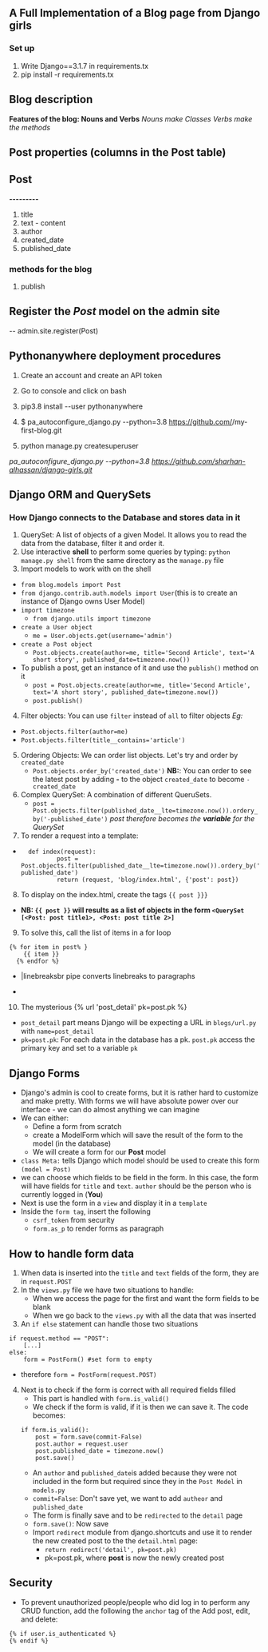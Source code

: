 ## A Full Implementation of a Blog page from Django girls
### Set up
1. Write Django==3.1.7 in requirements.tx
1. pip install -r requirements.tx

## Blog description
**Features of the blog: Nouns and Verbs**
*Nouns make Classes*
*Verbs make the methods*
## Post properties (columns in the Post table)
## Post
**---------**
1. title 
2. text - content 
3. author 
4. created_date
5. published_date
### methods for the blog
1. publish

## Register the *Post* model on the admin site
-- admin.site.register(Post)

## Pythonanywhere deployment procedures
1. Create an account and create an API token
2. Go to console and click on bash 
3. pip3.8 install --user pythonanywhere
4. $ pa_autoconfigure_django.py --python=3.8 https://github.com/<your-github-username>/my-first-blog.git

5. python manage.py createsuperuser

*pa_autoconfigure_django.py --python=3.8 https://github.com/sharhan-alhassan/django-girls.git*

## Django ORM and QuerySets
### How Django connects to the Database and stores data in it
1. QuerySet: A list of objects of a given Model. It allows you to read the data from the database, filter it and order it.
2. Use interactive **shell** to perform some queries by typing: `python manage.py shell` from the same directory as the `manage.py` file
3. Import models to work with on the shell
- `from blog.models import Post`
- `from django.contrib.auth.models import User`(this is to create an instance of Django owns User Model)
- `import timezone`
    - `from django.utils import timezone`
- `create a User object` 
    - `me = User.objects.get(username='admin')`
- `create a Post object`
    - `Post.objects.create(author=me, title='Second Article', text='A short story', published_date=timezone.now())`
- To publish a post, get an instance of it and use the `publish()` method on it
    - `post = Post.objects.create(author=me, title='Second Article', text='A short story', published_date=timezone.now())`
    - `post.publish()`
4. Filter objects: You can use `filter` instead of `all` to filter objects
*Eg:*
- `Post.objects.filter(author=me)`
- `Post.objects.filter(title__contains='article')`

5. Ordering Objects: We can order list objects. Let's try and order by `created_date`
    - `Post.objects.order_by('created_date')`
    **NB:**: You can order to see the latest post by adding **-** to the object `created_date` to become `-created_date`
6. Complex QuerySet: A combination of different QueruSets. 
    - `post = Post.objects.filter(published_date__lte=timezone.now()).ordery_by('-published_date')`
    *post therefore becomes the **variable** for the QuerySet*
7. To render a request into a template:

- ```
    def index(request):
            post = Post.objects.filter(published_date__lte=timezone.now()).ordery_by('-published_date')
            return (request, 'blog/index.html', {'post': post})
    ```

8. To display on the index.html, create the tags `{{ post }}}`
- **NB: `{{ post }}` will results as a list of objects in the form `<QuerySet [<Post: post title1>, <Post: post title 2>]`**

9. To solve this, call the list of items in a for loop
```
{% for item in post% }
    {{ item }}
  {% endfor %}
```
- |linebreaksbr pipe converts linebreaks to paragraphs

- 
10. The mysterious {% url 'post_detail' pk=post.pk %}
- `post_detail` part means Django will be expecting a URL in `blogs/url.py` with `name=post_detail`
- `pk=post.pk`: For each data in the database has a pk. `post.pk` access the primary key and set to a variable `pk`

## Django Forms
- Django's admin is cool to create forms, but it is rather hard to customize and make pretty. With forms we will have absolute power over our interface - we can do almost anything we can imagine
- We can either:
    - Define a form from scratch 
    - create a ModelForm which will save the result of the form to the model (in the database)
    - We will create a form for our **Post** model
- `class Meta:` tells Django which model should be used to create this form `(model = Post)`
- we can choose which fields to be field in the form. In this case, the form will have fields for `title` and `text`. `author` should be the person who is currently logged in (**You**)
- Next is use the form in a `view` and display it in a `template`
- Inside the `form tag`, insert the following 
    - `csrf_token` from security
    - `form.as_p` to render forms as paragraph
## How to handle form data
1. When data is inserted into the `title` and `text` fields of the form, they are in `request.POST`
2. In the `views.py` file we have two situations to handle:
    - When we access the page for the first and want the form fields to be blank
    - When we go back to the `views.py` with all the data that was inserted
3. An `if else` statement can handle those two situations
```
if request.method == "POST":
    [...]
else:
    form = PostForm() #set form to empty
```
- therefore `form = PostForm(request.POST)`
4. Next is to check if the form is correct with all required fields filled
    - This part is handled with `form.is_valid()`
    - We check if the form is valid, if it is then we can save it.
    The code becomes:
    ```
    if form.is_valid():
        post = form.save(commit-False)
        post.author = request.user
        post.published_date = timezone.now()
        post.save()
    ```
    - An `author` and `published_date`is added because they were not included in the form but required since they in the `Post Model` in `models.py`
    - `commit=False`: Don't save yet, we want to add `autheor` and `published_date`
    - The form is finally save and to be `redirected` to the `detail` page
    - `form.save()`: Now save
    - Import `redirect` module from django.shortcuts and use it to render the new created post to the the `detail.html` page:
        - `return redirect('detail', pk=post.pk)`
        - pk=post.pk, where **post** is now the newly created post

## Security 
-  To prevent unauthorized people/people who did log in to perform any CRUD function, add the following the `anchor` tag of the Add post, edit, and delete:
```
{% if user.is_authenticated %}
{% endif %}
```